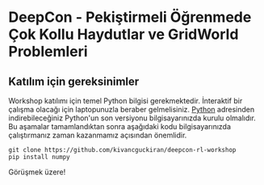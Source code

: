 # DeepCon - Pekiştirmeli Öğrenmede Çok Kollu Haydutlar ve GridWorld Problemleri

## Katılım için gereksinimler

Workshop katılımı için temel Python bilgisi gerekmektedir. İnteraktif bir çalışma olacağı için laptopunuzla beraber gelmelisiniz. [Python](https://www.python.org/downloads/) adresinden indirebileceğiniz Python'un son versiyonu bilgisayarınızda kurulu olmalıdır. Bu aşamalar tamamlandıktan sonra aşağıdaki kodu bilgisayarınızda çalıştırmanız zaman kazanmamız açısından önemlidir.

```
git clone https://github.com/kivancguckiran/deepcon-rl-workshop
pip install numpy
```

Görüşmek üzere!
